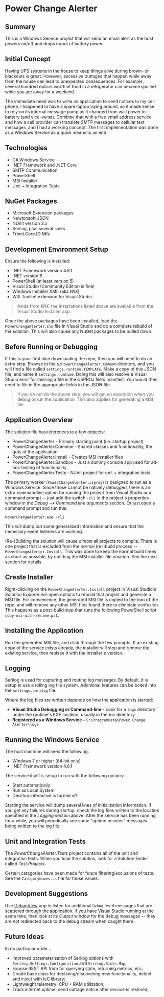 # Power Change Alerter

## Summary

This is a Windows Service project that will send an email alert as the host powers on/off and drops in/out of battery power.

## Initial Concept

Having UPS systems in the house to keep things alive during brown- or blackouts is great.  However, excessive outtages that happen while away from the house can lead to unexpected consequences.  For example, several hundred dollars worth of food in a refrigerator can become spoiled while you are away for a weekend.

The immediate need was to write an application to send notices to my cell phone.  I happened to have a spare laptop laying around, so it made sense to rely on its internal message pump as it changed from wall power to battery (and vice-versa).  Combine that with a free email address service and how a cell provider can translate SMTP messages to cellular text messages, and I had a working concept.  The first implementation was done as a Windows Service as a quick means to an end.

## Technologies

* C# Windows Service
* .NET Framework and .NET Core
* SMTP Communication
* PowerShell
* MSI Installer
* Unit + Integration Tests

## NuGet Packages

* Microsoft Extension packages
* Newtonsoft JSON
* NUnit version 3.x
* Serilog, plus several sinks
* Trinet.Core.IO.Ntfs

## Development Environment Setup

Ensure the following is installed:

* .NET Framework version 4.8.1
* .NET version 6
* PowerShell (at least version 5)
* Visual Studio (Community Edition is fine)
* Windows Installer XML (aka _WiX_)
* WiX Toolset extension for Visual Studio

> Aside from _WiX_, the installations listed above are available from the Visual Studio Installer app.

Once the above packages have been installed, load the `PowerChangeAlerter.sln` file in Visual Studio and do a complete rebuild of the solution.  This will also cause any NuGet packages to be pulled down.

## Before Running or Debugging

If this is your first time downloading the repo, then you will need to do an extra step.  Browse to the `$/PowerChangeAlerter.Common` directory, and you will find a file called `settings.runtime.TEMPLATE`.  Make a copy of this JSON file, and name it `settings.runtime`.  Doing this will also resolve a Visual Studio error for missing a file in the CSPROJ file's manifest.  You would then need to file in the appropriate fields in the JSON file.

> If you do not do the above step, you will get an exception when you debug or run the application.  This also applies for generating a MSI file.

## Application Overview

The solution file has references to a few projects:

* PowerChangeAlerter - Primary starting point (i.e. startup project)
* PowerChangeAlerter.Common - Shared classes and functionality, the guts of the application
* PowerChangeAlerter.Install - Creates MSI installer files
* PowerChangeAlerter.Sandbox - Just a dummy console app used for ad-hoc testing of functionality
* PowerChangeAlerter.Tests - NUnit project for unit + integration tests

The primary worker (`PowerChangeAlerter.csproj`) is designed to run as a Windows Service.  Since those cannot be natively debugged, there is an extra commandline option for running the project from Visual Studio or a command prompt -- just add the switch `-cli` to the project's properties window in the _Debug --> Command line arguments_ section.  Or just open a command prompt and run this:

```
PowerChangeAlerter.exe -cli
```

This will dump out some generalized information and ensure that the necessary event listeners are working.

(Re-)Building the solution will cause _almost_ all projects to compile.  There is one project that is excluded from the normal (re-)build process -- `PowerChangeAlerter.Install`.  This was done to keep the normal build times as short as possible, by omitting the MSI installer file creation.  See the next section for details.

## Create Installer

Right-clicking on the `PowerChangeAlerter.Install` project in Visual Studio's _Solution Explorer_ will open options to rebuild that project and generate a MSI file.  For convenience, the generated MSI file is copied to the root of the repo, and will remove any other MSI files found there to eliminate confusion.  This happens as a post-build step that runs the following PowerShell script: `copy-msi-with-rename.ps1`.

## Installing the Application

Run the generated MSI file, and click through the few prompts.  If an existing copy of the service exists already, the installer will stop and remove the existing service, then replace it with the installer's version.

## Logging

Serilog is used for capturing and routing log messages.  By default, it is setup to use a rolling log file system.  Additional features can be bolted into the `settings.serilog` file.

Where the log files are written depends on how the application is started:

* **Visual Studio Debugging or Command-line -** Look for a `logs` directory under the runtime's EXE location, usually in the `bin` directory
* **Registered as a Windows Service -** `C:\ProgramData\Power Change Alerter\logs`

## Running the Windows Service

The host machine will need the following:

* Windows 7 or higher (64-bit only)
* .NET Framework version 4.8.1

The service itself is setup to run with the following options:

* Start automatically
* Run as Local System
* Desktop interactive is turned off

Starting the service will dump several lines of initialization information.  If you get any failures during startup, check the log files written to the location specified in the _Logging_ section above.  After the service has been running for a while, you will periodically see some "uptime minutes" messages being written to the log file.

## Unit and Integration Tests

The _PowerChangeAlerter.Tests_ project contains all of the unit and integration tests.  When you load the solution, look for a Solution Folder called _Test Projects_.

Certain catagories have been made for future filtering/exclusions of tests.  See the `CategoryNames.cs` file for those values.

## Development Suggestions

Use [DebugView](https://learn.microsoft.com/en-us/sysinternals/downloads/debugview) app to listen for additional `Debug` level messages that are scattered through the application.  If you have Visual Studio running at the same time, then look at its _Output_ window for the debug messages -- they are not redirected back to the debug stream when caught there.

## Future Ideas

In no particular order...

* Improved parameterization of Serilog options with `Serilog.Settings.Configuration` and `Serilog.Sinks.Map`;
* Expose REST API from for querying state, returning metrics, etc.;
* Create base class for declaring/discovering new functionality, detect and inject with IoC library;
* Lightweight telemetry: CPU + RAM utilization;
* Track internet uptime, send outtage notice after service is restored;
